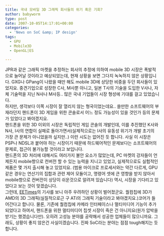 ```yaml
---
title: 국내 모바일 3D 그래픽 회사들의 위기 혹은 기회?
author: babyworm
type: post
date: 2007-10-05T14:17:01+00:00
categories:
  - 'News on SoC &amp; IP design'
tags:
  - GPU
  - Mobile3D
  - OpenGL|ES

---
```

JPR과 같은 그래픽 마켓을 추정하는 회사의 추정에 의하여 mobile 3D 시장은 폭발적으로 늘어날 것이라고 예상되었는데, 현재 상황을 보면 그다지 녹녹하지 않은 상황입니다. GXG나 GPang이 나왔을 때만 해도 mobile 3D에 상당한 비중을 두던 회사들이 있었지요. 중견기업으로 성장한 C사, M사뿐 아니고, 일본 T사의 기술을 도입한 V사나, 자체 기술력을 지닌 N사나 M사등.. 많은 국내 기업들이 시장 형성에 기대를 걸고 있었습니다.  
하지만, 생각보다 이쪽 시장이 잘 열리지 않는 형국이었는데요.. 쓸만한 소프트웨어의 부재라던지 핸드폰이 3D 게임을 위한 콘솔로서 어느 정도 가능성이 있을 것인가 등의 문제가 있었다고 봐야겠지요.  
핸드폰을 위한 3D 이외의 시장은 독립적인 게임 콘솔의 개발인데, 이를 추진했던 K사와 N사, I사의 연합이 실패로 돌아가면서(실제적으로는 I사의 유동성 위기가 개발 초기의 가장 큰 문제가 아니었을까 싶지만..) 이런 시도는 없어진 듯 합니다. 사실 이 시장은 PSP나 NDSL과 붙어야 하는 시장이기 때문에 하드웨어적인 문제보다는 소프트웨어의 문제로, 접근이 불가능할 것이라고 보입니다.  
핸드폰의 3D 처리에 대해서도 여러가지 불안 요소가 많았는데, PC 마켓의 강자들이 언제든지 mobile향으로 컨버전 할 수 있는 능력을 지니고 있었고, 실제적으로도 실험적인 제품은 몇 가지 출시해 놓고 있었지요. (범용 마이크로 프로세서와는 약간 다르게, GPU같은 경우는 연산기의 집합과 관련 제어 모듈이고, 명령어 셋에 큰 영향을 받지 않아서 mobile향으로 컨버전이 상당이 쉬운것으로 알려져 있습니다) 역시, 시장을 기다리고 있었다고 보는 것이 맞겠습니다.  
그런데, <A href="http://www.eetkorea.com/ART\_8800482308\_839581\_NT\_89ebbd05.HTM?click\_from=RSS" target=\_blank>EETimes</A>의 기사를 보니 아주 우려하던 상황이 벌어졌군요. 퀄컴칩에 3D가 AMD의 3D 그래픽(실질적으로근 구 ATi의 그래픽 기술이라고 봐야겠지요.)코어가 들어간다고 합니다. 물론, 기존에 퀄컴칩에 카메라 인터페이스나 멀티미디어 기능이 추가되었다고 하여서, 핸드폰을 위한 멀티미디어 칩셋 시장이 죽은 건 아니지요(원가 압박을 받기는 했겠습니다만). 오히려 고성능 분야를 공략해서 성공한 업체들이 많으니까요. 그래도, 상황이 좋지 않은건 사실이겠습니다. 진짜 SoC라는 분야는 점점 tough해지는 듯 합니다.